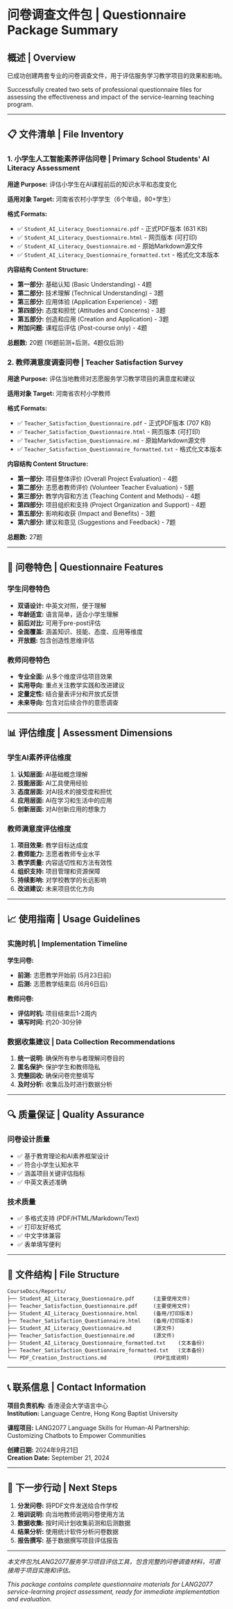 # 问卷调查文件包 | Questionnaire Package Summary

## 概述 | Overview

已成功创建两套专业的问卷调查文件，用于评估服务学习教学项目的效果和影响。

Successfully created two sets of professional questionnaire files for assessing the effectiveness and impact of the service-learning teaching program.

---

## 📋 文件清单 | File Inventory

### 1. 小学生人工智能素养评估问卷 | Primary School Students' AI Literacy Assessment

**用途 Purpose:** 评估小学生在AI课程前后的知识水平和态度变化

**适用对象 Target:** 河南省农村小学学生（6个年级，80+学生）

**格式 Formats:**
- ✅ `Student_AI_Literacy_Questionnaire.pdf` - 正式PDF版本 (631 KB)
- ✅ `Student_AI_Literacy_Questionnaire.html` - 网页版本 (可打印)
- ✅ `Student_AI_Literacy_Questionnaire.md` - 原始Markdown源文件
- ✅ `Student_AI_Literacy_Questionnaire_formatted.txt` - 格式化文本版本

**内容结构 Content Structure:**
- **第一部分:** 基础认知 (Basic Understanding) - 4题
- **第二部分:** 技术理解 (Technical Understanding) - 3题  
- **第三部分:** 应用体验 (Application Experience) - 3题
- **第四部分:** 态度和担忧 (Attitudes and Concerns) - 3题
- **第五部分:** 创造和应用 (Creation and Application) - 3题
- **附加问题:** 课程后评估 (Post-course only) - 4题

**总题数:** 20题 (16题前测+后测，4题仅后测)

### 2. 教师满意度调查问卷 | Teacher Satisfaction Survey

**用途 Purpose:** 评估当地教师对志愿服务学习教学项目的满意度和建议

**适用对象 Target:** 河南省农村小学教师

**格式 Formats:**
- ✅ `Teacher_Satisfaction_Questionnaire.pdf` - 正式PDF版本 (707 KB)
- ✅ `Teacher_Satisfaction_Questionnaire.html` - 网页版本 (可打印)
- ✅ `Teacher_Satisfaction_Questionnaire.md` - 原始Markdown源文件
- ✅ `Teacher_Satisfaction_Questionnaire_formatted.txt` - 格式化文本版本

**内容结构 Content Structure:**
- **第一部分:** 项目整体评价 (Overall Project Evaluation) - 4题
- **第二部分:** 志愿者教师评价 (Volunteer Teacher Evaluation) - 5题
- **第三部分:** 教学内容和方法 (Teaching Content and Methods) - 4题
- **第四部分:** 项目组织和支持 (Project Organization and Support) - 4题
- **第五部分:** 影响和收获 (Impact and Benefits) - 3题
- **第六部分:** 建议和意见 (Suggestions and Feedback) - 7题

**总题数:** 27题

---

## 🎯 问卷特色 | Questionnaire Features

### 学生问卷特色
- **双语设计:** 中英文对照，便于理解
- **年龄适宜:** 语言简单，适合小学生理解
- **前后对比:** 可用于pre-post评估
- **全面覆盖:** 涵盖知识、技能、态度、应用等维度
- **开放题:** 包含创造性思维评估

### 教师问卷特色
- **专业全面:** 从多个维度评估项目效果
- **实用导向:** 重点关注教学实践和改进建议
- **定量定性:** 结合量表评分和开放式反馈
- **未来导向:** 包含对后续合作的意愿调查

---

## 📊 评估维度 | Assessment Dimensions

### 学生AI素养评估维度
1. **认知层面:** AI基础概念理解
2. **技能层面:** AI工具使用经验
3. **态度层面:** 对AI技术的接受度和担忧
4. **应用层面:** AI在学习和生活中的应用
5. **创新层面:** 对AI创新应用的想象力

### 教师满意度评估维度
1. **项目效果:** 教学目标达成度
2. **教师能力:** 志愿者教师专业水平
3. **教学质量:** 内容适切性和方法有效性
4. **组织支持:** 项目管理和资源保障
5. **持续影响:** 对学校教学的长远影响
6. **改进建议:** 未来项目优化方向

---

## 📈 使用指南 | Usage Guidelines

### 实施时机 | Implementation Timeline

**学生问卷:**
- **前测:** 志愿教学开始前 (5月23日前)
- **后测:** 志愿教学结束后 (6月6日后)

**教师问卷:**
- **评估时机:** 项目结束后1-2周内
- **填写时间:** 约20-30分钟

### 数据收集建议 | Data Collection Recommendations

1. **统一说明:** 确保所有参与者理解问卷目的
2. **匿名保护:** 保护学生和教师隐私
3. **完整回收:** 确保问卷完整填写
4. **及时分析:** 收集后及时进行数据分析

---

## 🔍 质量保证 | Quality Assurance

### 问卷设计质量
- ✅ 基于教育理论和AI素养框架设计
- ✅ 符合小学生认知水平
- ✅ 涵盖项目关键评估指标
- ✅ 中英文表述准确

### 技术质量
- ✅ 多格式支持 (PDF/HTML/Markdown/Text)
- ✅ 打印友好格式
- ✅ 中文字体兼容
- ✅ 表单填写便利

---

## 📂 文件结构 | File Structure

```
CourseDocs/Reports/
├── Student_AI_Literacy_Questionnaire.pdf      (主要使用文件)
├── Teacher_Satisfaction_Questionnaire.pdf     (主要使用文件)
├── Student_AI_Literacy_Questionnaire.html     (备用/打印版本)
├── Teacher_Satisfaction_Questionnaire.html    (备用/打印版本)
├── Student_AI_Literacy_Questionnaire.md       (源文件)
├── Teacher_Satisfaction_Questionnaire.md      (源文件)
├── Student_AI_Literacy_Questionnaire_formatted.txt    (文本备份)
├── Teacher_Satisfaction_Questionnaire_formatted.txt   (文本备份)
└── PDF_Creation_Instructions.md               (PDF生成说明)
```

---

## 📞 联系信息 | Contact Information

**项目负责机构:** 香港浸会大学语言中心  
**Institution:** Language Centre, Hong Kong Baptist University

**课程项目:** LANG2077 Language Skills for Human-AI Partnership: Customizing Chatbots to Empower Communities

**创建日期:** 2024年9月21日  
**Creation Date:** September 21, 2024

---

## 🚀 下一步行动 | Next Steps

1. **分发问卷:** 将PDF文件发送给合作学校
2. **培训说明:** 向当地教师说明问卷使用方法
3. **数据收集:** 按时间计划收集前测和后测数据
4. **结果分析:** 使用统计软件分析问卷数据
5. **报告撰写:** 基于数据撰写项目评估报告

---

*本文件包为LANG2077服务学习项目评估工具，包含完整的问卷调查材料，可直接用于项目实施和评估。*

*This package contains complete questionnaire materials for LANG2077 service-learning project assessment, ready for immediate implementation and evaluation.*
